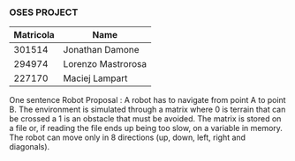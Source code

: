 ### OSES PROJECT
Matricola     | Name
------------- | -------------
301514 | Jonathan Damone
294974  |  Lorenzo  Mastrorosa
227170 |  Maciej    Lampart|


One sentence  Robot Proposal :
A robot has to navigate from point A to point B. 
The environment is simulated through a matrix where 0 is terrain that can be crossed a 1 is an obstacle that must be avoided. 
The matrix is stored on a file or, if reading the file ends up being too slow, on a variable in memory.
The robot can move only in 8 directions (up, down, left, right and diagonals).

